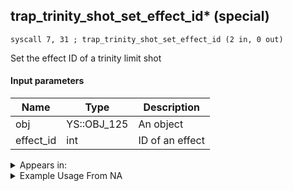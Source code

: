 ## trap_trinity_shot_set_effect_id* (special)

`syscall 7, 31 ; trap_trinity_shot_set_effect_id (2 in, 0 out)`

Set the effect ID of a trinity limit shot

#### Input parameters
| Name | Type | Description
|------|------|------------
| obj   | YS::OBJ_125   | An object
| effect_id   | int   | ID of an effect




<details>
	<summary>Appears in:</summary>

</details>

<details>
	<summary>Example Usage From NA</summary>

</details>

